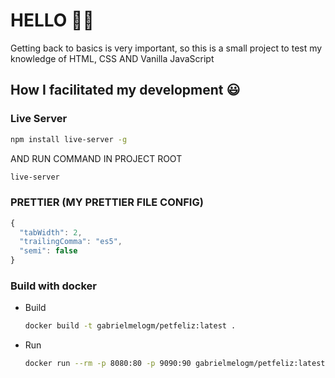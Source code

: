 # HELLO 🤞🏽
Getting back to basics is very important, so this is a small project to test my knowledge of HTML, CSS AND Vanilla JavaScript

## How I facilitated my development 😃

### Live Server
```bash
npm install live-server -g
```
AND RUN COMMAND IN PROJECT ROOT
```bash
live-server
```

### PRETTIER (MY PRETTIER FILE CONFIG)
```javascript
{
  "tabWidth": 2,
  "trailingComma": "es5",
  "semi": false
}
```

### Build with docker
- Build
  ```bash
  docker build -t gabrielmelogm/petfeliz:latest .
  ```
- Run
  ```bash
  docker run --rm -p 8080:80 -p 9090:90 gabrielmelogm/petfeliz:latest
  ```
